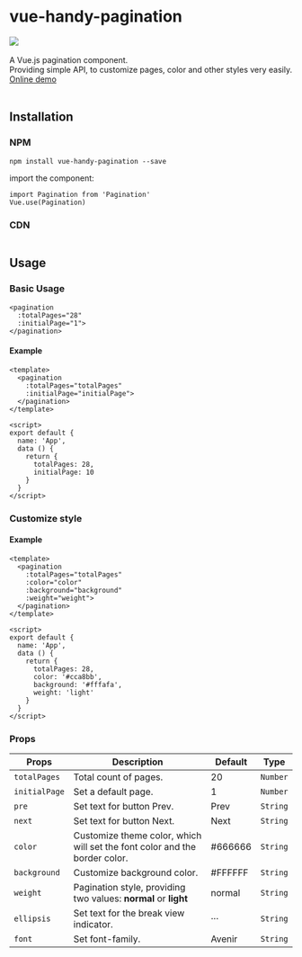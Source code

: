 # vue-handy-pagination
[![](https://img.shields.io/badge/npm-v0.1.1-green)](https://www.npmjs.com/package/vue-handy-pagination)
<br>
<br>
A Vue.js pagination component.<br>
Providing simple API, to customize pages, color and other styles very easily.<br>
[Online demo](https://codepen.io/chelseachel/full/JjYQOZj) <br>
<br>

## Installation
### NPM
```
npm install vue-handy-pagination --save
```
import the component:
```vue
import Pagination from 'Pagination'
Vue.use(Pagination)
```
### CDN
```

```
## Usage
### Basic Usage
```vue
<pagination 
  :totalPages="28"
  :initialPage="1">
</pagination>
```
#### Example
```vue
<template>
  <pagination 
    :totalPages="totalPages"
    :initialPage="initialPage">
  </pagination>
</template>

<script>
export default {
  name: 'App',
  data () {
    return {
      totalPages: 28,
      initialPage: 10
    }
  }
</script>
```
### Customize style
#### Example
```vue
<template>
  <pagination 
    :totalPages="totalPages"
    :color="color"
    :background="background"
    :weight="weight">
  </pagination>
</template>

<script>
export default {
  name: 'App',
  data () {
    return {
      totalPages: 28,
      color: '#cca8bb',
      background: '#fffafa',
      weight: 'light'
    }
  }
</script>
```
### Props
Props | Description | Default | Type 
-|-|-|-
```totalPages``` | Total count of pages. | 20| ```Number``` 
```initialPage``` | Set a default page. | 1| ```Number``` 
```pre``` | Set text for button Prev. | Prev| ```String``` 
```next``` | Set text for button Next. | Next| ```String``` 
```color``` | Customize theme color, which will set the font color and the border color. | #666666| ```String``` 
```background``` | Customize background color. | #FFFFFF| ```String``` 
```weight``` | Pagination style, providing two values: **normal** or **light** | normal| ```String``` 
```ellipsis``` | Set text for the break view indicator. | ···| ```String``` 
```font``` | Set font-family. | Avenir| ```String``` 
